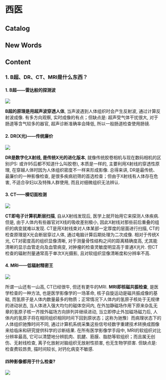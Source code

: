 # 西医



## Catalog




## New Words






## Content
### 1. B超、DR、CT、MRI是什么东西？

#### 1. B超——雷达般的探测波
<img src="./images_western-medicine/b-chao.jpg" style="margin-left: 0;">

**B超的原理是用超声波穿透人体**, 当声波遇到人体组织时会产生反射波, 通过计算反射波成像. 有多方向观察, 实时成像的有点；但缺点是: 超声受气体干扰很大, 对于肠道等含气较多的器官, 超声诊断准确率会降低, 所以一般肠道检查使用肠镜. 

#### 2. DR(X光)——传统廉价
<img src="./images_western-medicine/" style="margin-left: 0;">

**DR是数字化X射线, 是传统X光的进化版本**, 就像传统胶卷相机与现在数码相机的区别(PS: 或许95后都不知道什么叫胶卷), 本质是一样的, 主要利用X射线的穿透性原理, 在穿越人体时因为人体组织密度不一样来形成影像. 总得来讲, DR是最传统、最廉价的一种影像检查, 是很多疾病初筛的首选检查；但由于X射线有人体存在危害, 不适合孕妇以及特殊人群使用, 而且对细微组织无法辨认. 

#### 3. CT——横切面检测
<img src="./images_western-medicine/ct.jpg" style="margin-left: 0;">

**CT即电子计算机断层扫描**, 自从X射线发现后, 医学上就开始用它来探测人体疾病. 但是, 由于人体内有些器官对X线的吸收差别极小, 因此X射线对那些前后重叠的组织的病变就难以发现. CT是用X射线束对人体某部一定厚度的层面进行扫描, CT的检查原理是X光会断层穿过人体, 通过电脑计算后期处理为二次成像. 相对于传统X光, CT对密度高的组织显像清晰, 对于测量骨性结构之间的距离精确度高, 尤其能清晰的显示血管走向及血管病变, 对肿瘤的检查灵敏度明显高于普通X光片. 但CT检查的辐射剂量通常高于单次X光摄影, 且对软组织显像清晰度和分辨率不高. 

#### 4. MRI——低辐射精密王
<img src="./images_western-medicine/MRI.jpg" style="margin-left: 0;">

所谓一山还有一山高, CT已经很牛, 但还有更牛的MRI. **MRI即核磁共振检查**, 是医学检查的一种方法, 也是医学影像学的一场革命, 核子自旋运动是磁共振成像的基础, 而氢原子是人体内数量最多的物质；正常情况下人体内的氢原子核处于无规律的进动状态, 当人体进入强大均匀的磁体空间内, 在外加静磁场作用下原来杂乱无章的氢原子核一齐按外磁场方向排列并继续进动, 当立即停止外加磁场磁力后, 人体内的氢原子将在相同组织相同时间下回到原状态；这称为驰豫〕而病理状态下的人体组织驰豫时间不同, 通过计算机系统采集这些信号经数字重建技术转换成图像来给临床和研究提供科学的诊断结果. 在所有医学影像学手段中, MRI的软组织对比分辨率最高, 它可以清楚地分辨肌肉、肌腱、筋膜、脂肪等软组织；而且属无创伤、无射线检查, 离子化放射对脑组织无放射性损害, 也无生物学损害. 但缺点是: 检查费较昂贵, 描时间较长, 对钙化病变不敏感. 

#### 四种影像都用于什么检查?
<img src="./images_western-medicine/which-is-need.jpg" style="margin-left: 0;">